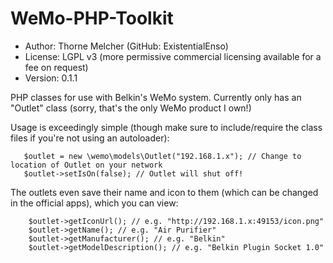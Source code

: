 WeMo-PHP-Toolkit
================

* Author: Thorne Melcher (GitHub: ExistentialEnso)
* License: LGPL v3 (more permissive commercial licensing available for a fee on request)
* Version: 0.1.1

PHP classes for use with Belkin's WeMo system. Currently only has an "Outlet" class (sorry, that's the only WeMo product
I own!)

Usage is exceedingly simple (though make sure to include/require the class files if you're not using an autoloader):

```
   $outlet = new \wemo\models\Outlet("192.168.1.x"); // Change to location of Outlet on your network
   $outlet->setIsOn(false); // Outlet will shut off!
```

The outlets even save their name and icon to them (which can be changed in the official apps), which you can view:

```
    $outlet->getIconUrl(); // e.g. "http://192.168.1.x:49153/icon.png"
    $outlet->getName(); // e.g. "Air Purifier"
    $outlet->getManufacturer(); // e.g. "Belkin"
    $outlet->getModelDescription(); // e.g. "Belkin Plugin Socket 1.0"
```
